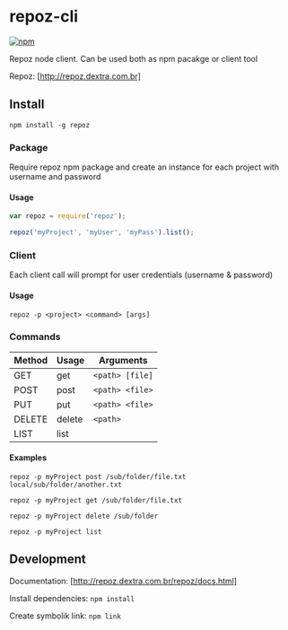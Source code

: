 # repoz-cli

[![npm](https://img.shields.io/npm/v/repoz.svg)]()

Repoz node client. Can be used both as npm pacakge or client tool

Repoz: [http://repoz.dextra.com.br]

## Install

`npm install -g repoz`

### Package

Require repoz npm package and create an instance for each project with username and password

#### Usage

```js
var repoz = require('repoz');

repoz('myProject', 'myUser', 'myPass').list();
```

### Client

Each client call will prompt for user credentials (username & password)

#### Usage

`repoz -p <project> <command> [args]`

### Commands

Method  | Usage  | Arguments
--------|--------|------------
GET     | get    | `<path> [file]`
POST    | post   | `<path> <file>`
PUT     | put    | `<path> <file>`
DELETE  | delete | `<path>`
LIST    | list   | ` `

#### Examples

`repoz -p myProject post /sub/folder/file.txt local/sub/folder/another.txt`

`repoz -p myProject get /sub/folder/file.txt`

`repoz -p myProject delete /sub/folder`

`repoz -p myProject list`

## Development

Documentation: [http://repoz.dextra.com.br/repoz/docs.html] 

Install dependencies: `npm install`

Create symbolik link: `npm link`
